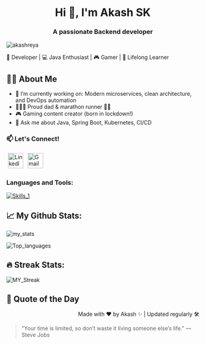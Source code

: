 <h1 align="center">Hi 👋, I'm Akash SK</h1>
<h3 align="center">A passionate Backend developer</h3>

<p align="left"> <img src="https://komarev.com/ghpvc/?username=akashreya&label=Profile%20views&color=0e75b6&style=flat" alt="akashreya" /> </p>

<p align="left">
  🚀 Developer | 💻 Java Enthusiast | 🎮 Gamer | 🧠 Lifelong Learner
</p>

## 🧑‍💻 About Me

- 🔭 I’m currently working on: Modern microservices, clean architecture, and DevOps automation
- 👨‍👩‍👧 Proud dad & marathon runner 🏃‍♂️
- 🎮 Gaming content creator (born in lockdown!)
- 💬 Ask me about Java, Spring Boot, Kubernetes, CI/CD

<h3 align="left">📫 Let's Connect!</h3> <a href="https://www.linkedin.com/in/akash-kantharaj-68526a3a" target="_blank" rel="noopener noreferrer"> <img src="https://skillicons.dev/icons?i=linkedin" alt="LinkedIn" height="40" style="vertical-align:top; margin:4px"></a> <a href="mailto:akashakashreya@gmail.com"> <img src="https://skillicons.dev/icons?i=gmail" alt="Gmail" height="40" style="vertical-align:top; margin:4px"></a>
<p align="left">
</p>

<h3 align="left">Languages and Tools:</h3>

[![Skills_1](https://skillicons.dev/icons?i=java,python,bash,mysql,spring,hibernate,react,eclipse,vscode,pycharm,jenkins,git,gitlab,maven,gradle,cmake,windows,linux,redhat,postman,aws,gcp)](https://skillicons.dev)

## 📈 My Github Stats:
![my_stats](https://github-readme-stats.vercel.app/api?username=akashreya&show_icons=true&locale=en&theme=github_dark)

![Top_languages](https://github-readme-stats.vercel.app/api/top-langs?username=akashreya&show_icons=true&locale=en&layout=compact&theme=github_dark)

## 🔥 Streak Stats:
![MY_Streak](https://github-readme-streak-stats.herokuapp.com/?user=akashreya&theme=github_dark)

## 💬 Quote of the Day


<p align="right"> Made with ❤️ by Akash ✨ | Updated regularly 🛠️ </p>

<!-- QUOTE_START -->
> "Your time is limited, so don’t waste it living someone else’s life." — Steve Jobs
<!-- QUOTE_END -->
